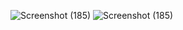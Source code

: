 ![Screenshot (185)](https://github.com/Anish0099/Toggle_app/assets/109581121/0942fe76-b0d3-4fd8-832e-b9c55480269a)
![Screenshot (185)](https://github.com/Anish0099/Toggle_app/assets/109581121/173f9dbb-6431-486f-a6a6-3bbb37b2a6d9)
